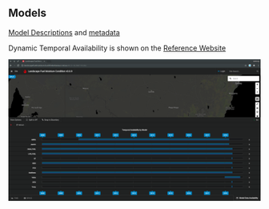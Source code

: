 ## Models


[Model Descriptions](http://landscapefuelmoisture.bushfirebehaviour.net.au/models) and [metadata](http://api.landscapefuelmoisture.bushfirebehaviour.net.au/v1/models)

Dynamic Temporal Availability is shown on the [Reference Website](http://landscapefuelmoisture.bushfirebehaviour.net.au)

![Availability](images/model_availability.png)